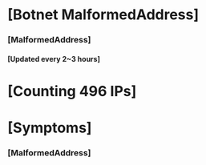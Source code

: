 # [Botnet MalformedAddress]
### [MalformedAddress]
#### [Updated every 2~3 hours]

# [Counting 496 IPs]

# [Symptoms] 
###   [MalformedAddress]
